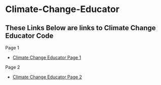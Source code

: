 # Climate-Change-Educator
## These Links Below are links to Climate Change Educator Code

Page 1
- [Climate Change Educator Page 1](https://github.com/zaidmukaddam/Climate_Change_Educator_Page1)

Page 2
- [Climate Change Educator Page 2](https://github.com/zaidmukaddam/Climate_Change_Educator_Page2)
